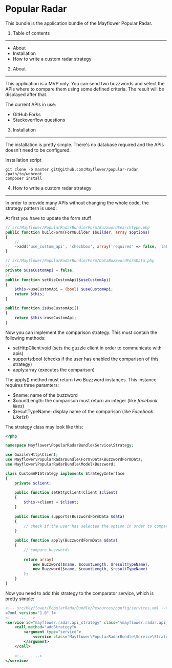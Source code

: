 Popular Radar
=============

This bundle is the application bundle of the Mayflower Popular Radar.

1) Table of contents
--------------------

- About
- Installation
- How to write a custom radar strategy


2) About
--------

This application is a MVP only. You can send two buzzwords and select the APIs where to compare them using some 
defined criteria. The result will be displayed after that.

The current APIs in use:
- GitHub Forks
- Stackoverflow questions


3) Installation
--------------

The installation is pretty simple. There's no database required and the APIs doesn't need to be configured.

Installation script

    git clone -b master git@github.com:Mayflower/popular-radar /path/to/webroot
    composer install


4) How to write a custom radar strategy
---------------------------------------

In order to provide many APIs without changing the whole code, the strategy pattern is used:

At first you have to update the form stuff

``` php
// src/Mayflower/PopularRadarBundle/Form/BuzzwordSearchType.php
public function buildForm(FormBuilder $builder, array $options)
{
    // ...
    ->add('use_custom_api', 'checkbox', array('required' => false, 'label' => 'Use custom api'))
}

// src/Mayflower/PopularRadarBundle/Form/DataBuzzwordFormData.php
// ...
private $useCustomApi = false;
// ...
public function setUseCustomApi($useCustomApi)
{
    $this->useCustomApi = (bool) $useCustomApi;
    return $this;
}

public function isUseCustomApi()
{
    return $this->useCustomApi;
}
```

Now you can implement the comparison strategy. This must contain the following methods:
- setHttpClient:void (sets the guzzle client in order to communicate with apis)
- supports:bool (checks if the user has enabled the comparison of this strategy)
- apply:array (executes the comparison)

The apply() method must return two Buzzword instances. This instance requires three paramters:
- $name: name of the buzzword
- $countLength: the comparison must return an integer (like *facebook likes*)
- $resultTypeName: display name of the comparison (like *Facebook Like(s)*)

The strategy class may look like this:

``` php
<?php

namespace Mayflower\PopularRadarBundle\Service\Strategy;

use Guzzle\Http\Client;
use Mayflower\PopularRadarBundle\Form\Data\BuzzwordFormData;
use Mayflower\PopularRadarBundle\Model\Buzzword;

class CustomAPIStrategy implements StrategyInterface
{
    private $client;
    
    public function setHttpClient(Client $client)
    {
        $this->client = $client;
    }
    
    public function supports(BuzzwordFormData $data)
    {
        // check if the user has selected the option in order to compare using this strategy
    }
    
    public function apply(BuzzwordFormData $data)
    {
        // compare buzzwords
    
        return array(
            new Buzzword($name, $countLength, $resultTypeName),
            new Buzzword($name, $countLength, $resultTypeName)
        );
    }
}
```

Now you need to add this strategy to the comparator service, which is pretty simple:

``` xml
<!-- src/Mayflower/PopularRadarBundle/Resources/config/services.xml -->
<?xml version="1.0" ?>
<!--- ... -->
<service id="mayflower.radar.api_strategy" class="%mayflower.radar.api_strategy.class%">
    <call method="addStrategy">
        <argument type="service">
            <service class="Mayflower\PopularRadarBundle\Service\Strategy\CustomAPIStrategy" />
        </argument>
    </call>
    
    <!-- ... -->
</service>
```
